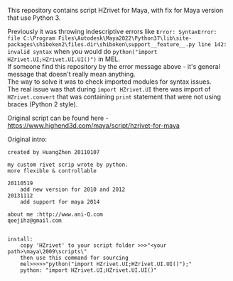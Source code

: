 This repository contains script HZrivet for Maya, with fix for Maya version that use Python 3.  

Previously it was throwing indescriptive errors like `Error: SyntaxError: file C:\Program Files\Autodesk\Maya2022\Python37\lib\site-packages\shiboken2\files.dir\shiboken\support__feature__.py line 142: invalid syntax` when you would do `python("import HZrivet.UI;HZrivet.UI.UI()")` in MEL.  
If someone find this repository by the error message above - it's general message that doesn't really mean anything.  
The way to solve it was to check imported modules for syntax issues.  
The real issue was that during `import HZrivet.UI` there was import of `HZrivet.convert` that was containing `print` statement that were not using braces (Python 2 style).

Original script can be found here - https://www.highend3d.com/maya/script/hzrivet-for-maya

Original intro:
```
created by HuangZhen 20110107

my custom rivet scrip wrote by python.
more flexible & controllable

20110519
	add new version for 2010 and 2012
20131112
	add support for maya 2014

about me :http://www.ani-Q.com
qeejihz@gmail.com


install:
	copy 'HZrivet' to your script folder >>>"<your path>\maya\2009\scripts\"
	then use this command for sourcing
	mel>>>>>"python("import HZrivet.UI;HZrivet.UI.UI()");"
	python: "import HZrivet.UI;HZrivet.UI.UI()"
```
